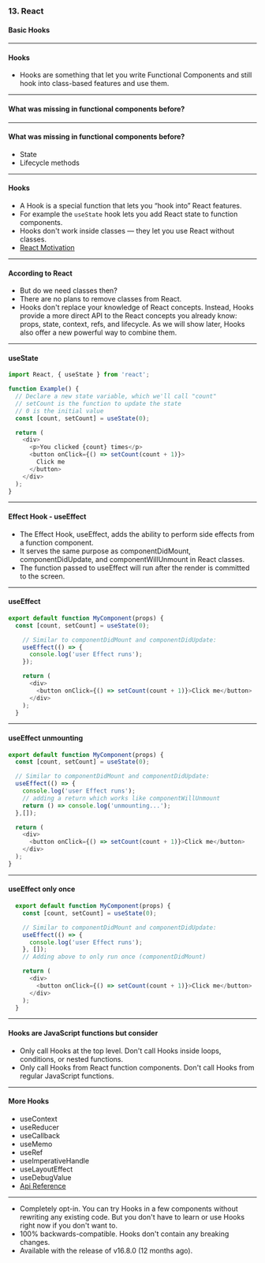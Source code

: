 ### 13. React
#### Basic Hooks

---

#### Hooks

* Hooks are something that let you write Functional Components and still hook into class-based features and use them.

---

#### What was missing in functional components before?

---

#### What was missing in functional components before?

* State
* Lifecycle methods

---

#### Hooks

* A Hook is a special function that lets you “hook into” React features. 
* For example the ```useState``` hook lets you add React state to function components.
* Hooks don't work inside classes — they let you use React without classes.
* <a href="https://reactjs.org/docs/hooks-intro.html#motivation" target="_blank">React Motivation</a>


---

#### According to React

* But do we need classes then?
* There are no plans to remove classes from React.
* Hooks don't replace your knowledge of React concepts. Instead, Hooks provide a more direct API to the React concepts you already know: props, state, context, refs, and lifecycle. As we will show later, Hooks also offer a new powerful way to combine them.


---

####  useState
```JavaScript
import React, { useState } from 'react';

function Example() {
  // Declare a new state variable, which we'll call "count"
  // setCount is the function to update the state
  // 0 is the initial value
  const [count, setCount] = useState(0);

  return (
    <div>
      <p>You clicked {count} times</p>
      <button onClick={() => setCount(count + 1)}>
        Click me
      </button>
    </div>
  );
}
```


---

#### Effect Hook - useEffect

* The Effect Hook, useEffect, adds the ability to perform side effects from a function component.
* It serves the same purpose as componentDidMount, componentDidUpdate, and componentWillUnmount in React classes.
* The function passed to useEffect will run after the render is committed to the screen.


---

####  useEffect
```JavaScript
export default function MyComponent(props) {
  const [count, setCount] = useState(0);

    // Similar to componentDidMount and componentDidUpdate:
    useEffect(() => {
      console.log('user Effect runs');
    });

    return (
      <div>
        <button onClick={() => setCount(count + 1)}>Click me</button>
      </div>
    );
  }
```


---

####  useEffect unmounting
```JavaScript
export default function MyComponent(props) {
  const [count, setCount] = useState(0);

  // Similar to componentDidMount and componentDidUpdate:
  useEffect(() => {
    console.log('user Effect runs');
    // adding a return which works like componentWillUnmount
    return () => console.log('unmounting...');
  },[]);

  return (
    <div>
      <button onClick={() => setCount(count + 1)}>Click me</button>
    </div>
  );
}
```


---

####  useEffect only once
```JavaScript
  export default function MyComponent(props) {
    const [count, setCount] = useState(0);

    // Similar to componentDidMount and componentDidUpdate:
    useEffect(() => {
      console.log('user Effect runs');
    }, []);
    // Adding above to only run once (componentDidMount)

    return (
      <div>
        <button onClick={() => setCount(count + 1)}>Click me</button>
      </div>
    );
  }
```


---

#### Hooks are JavaScript functions but consider

* Only call Hooks at the top level. Don't call Hooks inside loops, conditions, or nested functions.
* Only call Hooks from React function components. Don't call Hooks from regular JavaScript functions.


---

#### More Hooks

* useContext
* useReducer
* useCallback
* useMemo
* useRef
* useImperativeHandle
* useLayoutEffect
* useDebugValue
* <a href="https://reactjs.org/docs/hooks-reference.html" target="_blank">Api Reference</a>

---

* Completely opt-in. You can try Hooks in a few components without rewriting any existing code. But you don't have to learn or use Hooks right now if you don't want to.
* 100% backwards-compatible. Hooks don't contain any breaking changes.
* Available with the release of v16.8.0 (12 months ago).
